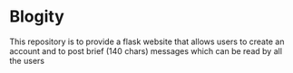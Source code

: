 # Blogity
This repository is to provide a flask website that allows users to create an account and to post brief (140 chars) messages which can
be read by all the users
